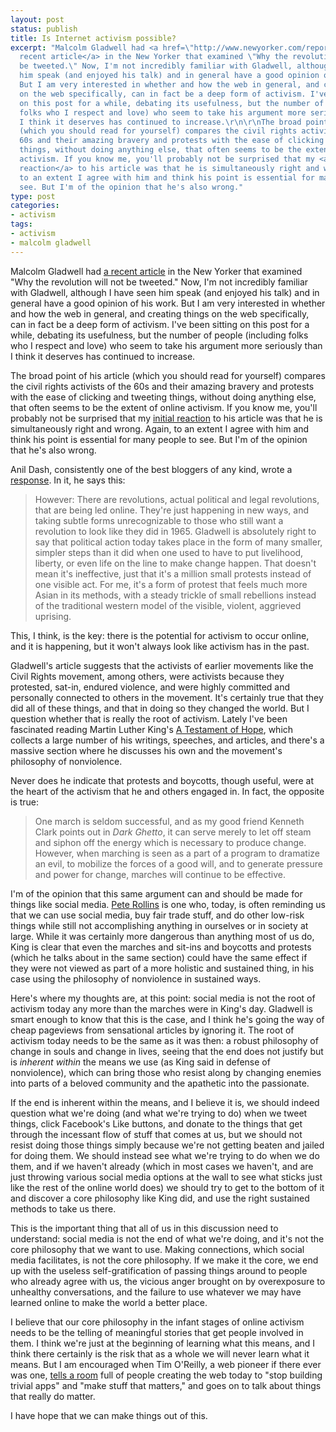 ```yaml
---
layout: post
status: publish
title: Is Internet activism possible?
excerpt: "Malcolm Gladwell had <a href=\"http://www.newyorker.com/reporting/2010/10/04/101004fa_fact_gladwell\">a
  recent article</a> in the New Yorker that examined \"Why the revolution will not
  be tweeted.\" Now, I'm not incredibly familiar with Gladwell, although I have seen
  him speak (and enjoyed his talk) and in general have a good opinion of his work.
  But I am very interested in whether and how the web in general, and creating things
  on the web specifically, can in fact be a deep form of activism. I've been sitting
  on this post for a while, debating its usefulness, but the number of people (including
  folks who I respect and love) who seem to take his argument more seriously than
  I think it deserves has continued to increase.\r\n\r\nThe broad point of his article
  (which you should read for yourself) compares the civil rights activists of the
  60s and their amazing bravery and protests with the ease of clicking and tweeting
  things, without doing anything else, that often seems to be the extent of online
  activism. If you know me, you'll probably not be surprised that my <a href=\"http://twitter.com/jonathanstegall/status/25751155299\">initial
  reaction</a> to his article was that he is simultaneously right and wrong. Again,
  to an extent I agree with him and think his point is essential for many people to
  see. But I'm of the opinion that he's also wrong."
type: post
categories:
- activism
tags:
- activism
- malcolm gladwell
---
```

Malcolm Gladwell had <a href="http://www.newyorker.com/reporting/2010/10/04/101004fa_fact_gladwell">a recent article</a> in the New Yorker that examined "Why the revolution will not be tweeted." Now, I'm not incredibly familiar with Gladwell, although I have seen him speak (and enjoyed his talk) and in general have a good opinion of his work. But I am very interested in whether and how the web in general, and creating things on the web specifically, can in fact be a deep form of activism. I've been sitting on this post for a while, debating its usefulness, but the number of people (including folks who I respect and love) who seem to take his argument more seriously than I think it deserves has continued to increase.

The broad point of his article (which you should read for yourself) compares the civil rights activists of the 60s and their amazing bravery and protests with the ease of clicking and tweeting things, without doing anything else, that often seems to be the extent of online activism. If you know me, you'll probably not be surprised that my <a href="http://twitter.com/jonathanstegall/status/25751155299">initial reaction</a> to his article was that he is simultaneously right and wrong. Again, to an extent I agree with him and think his point is essential for many people to see. But I'm of the opinion that he's also wrong.

Anil Dash, consistently one of the best bloggers of any kind, wrote a <a href="http://dashes.com/anil/2010/09/when-the-revolution-comes-they-wont-recognize-it.html">response</a>. In it, he says this:

<blockquote><p>However: There are revolutions, actual political and legal revolutions, that are being led online. They're just happening in new ways, and taking subtle forms unrecognizable to those who still want a revolution to look like they did in 1965. Gladwell is absolutely right to say that political action today takes place in the form of many smaller, simpler steps than it did when one used to have to put livelihood, liberty, or even life on the line to make change happen. That doesn't mean it's ineffective, just that it's a million small protests instead of one visible act. For me, it's a form of protest that feels much more Asian in its methods, with a steady trickle of small rebellions instead of the traditional western model of the visible, violent, aggrieved uprising.</p></blockquote>

This, I think, is the key: there is the potential for activism to occur online, and it is happening, but it won't always look like activism has in the past.

Gladwell's article suggests that the activists of earlier movements like the Civil Rights movement, among others, were activists because they protested, sat-in, endured violence, and were highly committed and personally connected to others in the movement. It's certainly true that they did all of these things, and that in doing so they changed the world. But I question whether that is really the root of activism. Lately I've been fascinated reading Martin Luther King's <a href="http://www.amazon.com/gp/product/0060646918?ie=UTF8&amp;tag=jonathanstega-20&amp;linkCode=as2&amp;camp=1789&amp;creative=390957&amp;creativeASIN=0060646918">A Testament of Hope</a>, which collects a large number of his writings, speeches, and articles, and there's a massive section where he discusses his own and the movement's philosophy of nonviolence.

Never does he indicate that protests and boycotts, though useful, were at the heart of the activism that he and others engaged in. In fact, the opposite is true:

<blockquote><p>One march is seldom successful, and as my good friend Kenneth Clark points out in <em>Dark Ghetto</em>, it can serve merely to let off steam and siphon off the energy which is necessary to produce change. However, when marching is seen as a part of a program to dramatize an evil, to mobilize the forces of a good will, and to generate pressure and power for change, marches will continue to be effective.</p></blockquote>

I'm of the opinion that this same argument can and should be made for things like social media. <a href="http://www.peterrollins.net/">Pete Rollins</a> is one who, today, is often reminding us that we can use social media, buy fair trade stuff, and do other low-risk things while still not accomplishing anything in ourselves or in society at large. While it was certainly more dangerous than anything most of us do, King is clear that even the marches and sit-ins and boycotts and protests (which he talks about in the same section) could have the same effect if they were not viewed as part of a more holistic and sustained thing, in his case using the philosophy of nonviolence in sustained ways.

Here's where my thoughts are, at this point: social media is not the root of activism today any more than the marches were in King's day. Gladwell is smart enough to know that this is the case, and I think he's going the way of cheap pageviews from sensational articles by ignoring it. The root of activism today needs to be the same as it was then: a robust philosophy of change in souls and change in lives, seeing that the end does not justify but is <em>inherent within</em> the means we use (as King said in defense of nonviolence), which can bring those who resist along by changing enemies into parts of a beloved community and the apathetic into the passionate.

If the end is inherent within the means, and I believe it is, we should indeed question what we're doing (and what we're trying to do) when we tweet things, click Facebook's Like buttons, and donate to the things that get through the incessant flow of stuff that comes at us, but we should not resist doing those things simply because we're not getting beaten and jailed for doing them. We should instead see what we're trying to do when we do them, and if we haven't already (which in most cases we haven't, and are just throwing various social media options at the wall to see what sticks just like the rest of the online world does) we should try to get to the bottom of it and discover a core philosophy like King did, and use the right sustained methods to take us there.

This is the important thing that all of us in this discussion need to understand: social media is not the end of what we're doing, and it's not the core philosophy that we want to use. Making connections, which social media facilitates, is not the core philosophy. If we make it the core, we end up with the useless self-gratification of passing things around to people who already agree with us, the vicious anger brought on by overexposure to unhealthy conversations, and the failure to use whatever we may have learned online to make the world a better place.

I believe that our core philosophy in the infant stages of online activism needs to be the telling of meaningful stories that get people involved in them. I think we're just at the beginning of learning what this means, and I think there certainly is the risk that as a whole we will never learn what it means. But I am encouraged when Tim O'Reilly, a web pioneer if there ever was one, <a href="http://www.youtube.com/watch?v=3637xFBvkYg">tells a room</a> full of people creating the web today to "stop building trivial apps" and "make stuff that matters," and goes on to talk about things that really do matter.

I have hope that we can make things out of this.

